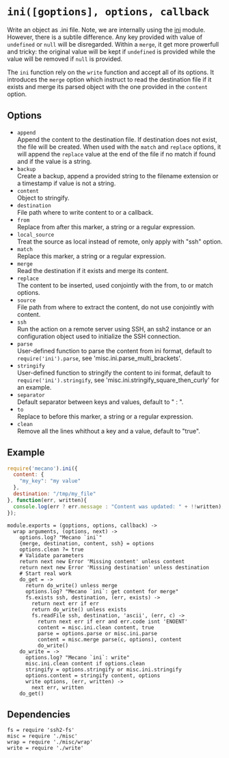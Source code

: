 
# `ini([goptions], options, callback`

Write an object as .ini file. Note, we are internally using the [ini] module.
However, there is a subtile difference. Any key provided with value of 
`undefined` or `null` will be disregarded. Within a `merge`, it get more
prowerfull and tricky: the original value will be kept if `undefined` is
provided while the value will be removed if `null` is provided.

The `ini` function rely on the `write` function and accept all of its
options. It introduces the `merge` option which instruct to read the
destination file if it exists and merge its parsed object with the one
provided in the `content` option.

## Options   

*   `append`   
    Append the content to the destination file. If destination does not exist,
    the file will be created. When used with the `match` and `replace` options,
    it will append the `replace` value at the end of the file if no match if
    found and if the value is a string.   
*   `backup`   
    Create a backup, append a provided string to the filename extension or a
    timestamp if value is not a string.   
*   `content`   
    Object to stringify.   
*   `destination`   
    File path where to write content to or a callback.   
*   `from`   
    Replace from after this marker, a string or a regular expression.   
*   `local_source`   
    Treat the source as local instead of remote, only apply with "ssh"
    option.   
*   `match`   
    Replace this marker, a string or a regular expression.   
*   `merge`   
    Read the destination if it exists and merge its content.   
*   `replace`   
    The content to be inserted, used conjointly with the from, to or match
    options.   
*   `source`   
    File path from where to extract the content, do not use conjointly with
    content.   
*   `ssh`   
    Run the action on a remote server using SSH, an ssh2 instance or an
    configuration object used to initialize the SSH connection.   
*   `parse`   
    User-defined function to parse the content from ini format, default to
    `require('ini').parse`, see 'misc.ini.parse_multi_brackets'.   
*   `stringify`   
    User-defined function to stringify the content to ini format, default to
    `require('ini').stringify`, see 'misc.ini.stringify_square_then_curly' for
    an example.   
*   `separator`   
    Default separator between keys and values, default to " : ".   
*   `to`   
    Replace to before this marker, a string or a regular expression.   
*   `clean`   
    Remove all the lines whithout a key and a value, default to "true".   

## Example

```js
require('mecano').ini({
  content: {
    "my_key": "my value"
  },
  destination: "/tmp/my_file"
}, function(err, written){
  console.log(err ? err.message : "Content was updated: " + !!written);
});
```

    module.exports = (goptions, options, callback) ->
      wrap arguments, (options, next) ->
        options.log? "Mecano `ini`"
        {merge, destination, content, ssh} = options
        options.clean ?= true
        # Validate parameters
        return next new Error 'Missing content' unless content
        return next new Error 'Missing destination' unless destination
        # Start real work
        do_get = ->
          return do_write() unless merge
          options.log? "Mecano `ini`: get content for merge"
          fs.exists ssh, destination, (err, exists) ->
            return next err if err
            return do_write() unless exists
            fs.readFile ssh, destination, 'ascii', (err, c) ->
              return next err if err and err.code isnt 'ENOENT'
              content = misc.ini.clean content, true
              parse = options.parse or misc.ini.parse
              content = misc.merge parse(c, options), content
              do_write()
        do_write = ->
          options.log? "Mecano `ini`: write"
          misc.ini.clean content if options.clean
          stringify = options.stringify or misc.ini.stringify
          options.content = stringify content, options
          write options, (err, written) ->
            next err, written
        do_get()

## Dependencies

    fs = require 'ssh2-fs'
    misc = require './misc'
    wrap = require './misc/wrap'
    write = require './write'

[ini]: https://github.com/isaacs/ini
